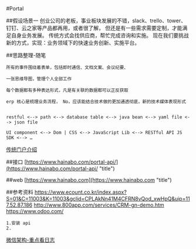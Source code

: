 #Portal 

##假设场景一
	创业公司的老板，事业板块发展的不错，slack、trello、tower、钉钉、云之家等产品都再用，或者很了解，
	但还是有一些需求需要定制，才能满足自身业务发展。
	传统方式会找供应商，帮忙完成咨询和实施。
现在我们要挑战新的方式，实现：业务领域下的快速业务创新、实施平台。

##思路整理-随笔
	
	所有的事件围绕着表单，包括即时通信、文档文案、会议纪要、

	一张思维导图，管理个人全部工作

	每个数据都有多种表达形式，凡是有关联的数据都可以正反获取

	erp 核心是梳理业务流程， No，应该能结合技术做的更加通透彻底，新的技术媒体表现形式


	restful <--> path <--> database table <--> java bean <--> yaml file <--> json file
	
	UI component <--> Dom | CSS <--> JavaScript Lib <--> RESTful API JS SDK <--> …


[传统门户介绍](https://github.com/surfingRen/portal/wiki)

##接口
[https://www.hainabo.com/portal-api/](https://www.hainabo.com/portal-api/ "title") 
	
##web
[https://www.hainabo.com](https://www.hainabo.com "title") 
	
##参考资料
	https://www.ecount.co.kr/index.aspx?S=01&C=11003&K=11003&gclid=CPLAkNn41M4CFRN8vQod_xwHpQ&uip=117.52.87.186
	http://www.800app.com/services/CRM-gn-demo.htm
	https://www.odoo.com/

	1.安装 api
	2.
	
[微信架构-重点看日志](http://www.infoq.com/cn/articles/the-road-of-the-growth-weixin-background " wechat") 